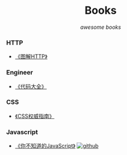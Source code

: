 <div align='center'>

# Books

*awesome books*

</div>


### HTTP

- [《图解HTTP》](https://book.douban.com/subject/25863515/)

### Engineer

- [《代码大全》](https://book.douban.com/subject/1477390/)

### CSS

- [《CSS权威指南》](https://book.douban.com/subject/2308234/)

### Javascript

- [《你不知道的JavaScript》](https://book.douban.com/subject/26351021/)  [![github](https://camo.githubusercontent.com/27b0c862bc5dee3cc822a00c0645f66104a583b0/68747470733a2f2f6a617977636a6c6f76652e6769746875622e696f2f73622f69636f2f6d696e2d6f73732e737667)](https://github.com/getify/You-Dont-Know-JS/tree/1ed-zh-CN)